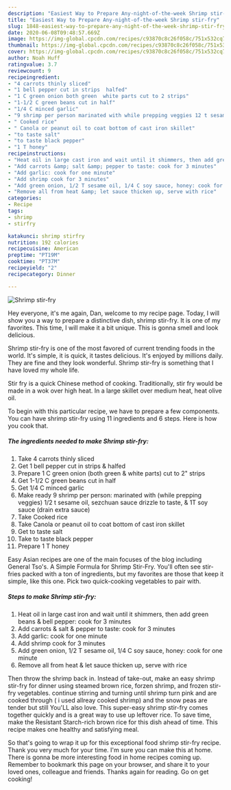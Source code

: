 ```yaml
---
description: "Easiest Way to Prepare Any-night-of-the-week Shrimp stir-fry"
title: "Easiest Way to Prepare Any-night-of-the-week Shrimp stir-fry"
slug: 1848-easiest-way-to-prepare-any-night-of-the-week-shrimp-stir-fry
date: 2020-06-08T09:48:57.669Z
image: https://img-global.cpcdn.com/recipes/c93870c8c26f058c/751x532cq70/shrimp-stir-fry-recipe-main-photo.jpg
thumbnail: https://img-global.cpcdn.com/recipes/c93870c8c26f058c/751x532cq70/shrimp-stir-fry-recipe-main-photo.jpg
cover: https://img-global.cpcdn.com/recipes/c93870c8c26f058c/751x532cq70/shrimp-stir-fry-recipe-main-photo.jpg
author: Noah Huff
ratingvalue: 3.7
reviewcount: 9
recipeingredient:
- "4 carrots thinly sliced"
- "1 bell pepper cut in strips  halfed"
- "1 C green onion both green  white parts cut to 2 strips"
- "1-1/2 C green beans cut in half"
- "1/4 C minced garlic"
- "9 shrimp per person marinated with while prepping veggies 12 t sesame oil sezchuan sauce drizzle to taste  1T soy sauce drain extra sauce"
- " Cooked rice"
- " Canola or peanut oil to coat bottom of cast iron skillet"
- "to taste salt"
- "to taste black pepper"
- "1 T honey"
recipeinstructions:
- "Heat oil in large cast iron and wait until it shimmers, then add green beans &amp; bell pepper: cook for 3 minutes"
- "Add carrots &amp; salt &amp; pepper to taste: cook for 3 minutes"
- "Add garlic: cook for one minute"
- "Add shrimp cook for 3 minutes"
- "Add green onion, 1/2 T sesame oil, 1/4 C soy sauce, honey: cook for one minute"
- "Remove all from heat &amp; let sauce thicken up, serve with rice"
categories:
- Recipe
tags:
- shrimp
- stirfry

katakunci: shrimp stirfry 
nutrition: 192 calories
recipecuisine: American
preptime: "PT19M"
cooktime: "PT37M"
recipeyield: "2"
recipecategory: Dinner

---
```



![Shrimp stir-fry](https://img-global.cpcdn.com/recipes/c93870c8c26f058c/751x532cq70/shrimp-stir-fry-recipe-main-photo.jpg)

Hey everyone, it's me again, Dan, welcome to my recipe page. Today, I will show you a way to prepare a distinctive dish, shrimp stir-fry. It is one of my favorites. This time, I will make it a bit unique. This is gonna smell and look delicious.

Shrimp stir-fry is one of the most favored of current trending foods in the world. It's simple, it is quick, it tastes delicious. It's enjoyed by millions daily. They are fine and they look wonderful. Shrimp stir-fry is something that I have loved my whole life.

Stir fry is a quick Chinese method of cooking. Traditionally, stir fry would be made in a wok over high heat. In a large skillet over medium heat, heat olive oil.


To begin with this particular recipe, we have to prepare a few components. You can have shrimp stir-fry using 11 ingredients and 6 steps. Here is how you cook that.

<!--inarticleads1-->

##### The ingredients needed to make Shrimp stir-fry:

1. Take 4 carrots thinly sliced
1. Get 1 bell pepper cut in strips &amp; halfed
1. Prepare 1 C green onion (both green &amp; white parts) cut to 2&#34; strips
1. Get 1-1/2 C green beans cut in half
1. Get 1/4 C minced garlic
1. Make ready 9 shrimp per person: marinated with (while prepping veggies) 1/2 t sesame oil, sezchuan sauce drizzle to taste, &amp; 1T soy sauce (drain extra sauce)
1. Take  Cooked rice
1. Take  Canola or peanut oil to coat bottom of cast iron skillet
1. Get to taste salt
1. Take to taste black pepper
1. Prepare 1 T honey


Easy Asian recipes are one of the main focuses of the blog including General Tso&#39;s. A Simple Formula for Shrimp Stir-Fry. You&#39;ll often see stir-fries packed with a ton of ingredients, but my favorites are those that keep it simple, like this one. Pick two quick-cooking vegetables to pair with. 

<!--inarticleads2-->

##### Steps to make Shrimp stir-fry:

1. Heat oil in large cast iron and wait until it shimmers, then add green beans &amp; bell pepper: cook for 3 minutes
1. Add carrots &amp; salt &amp; pepper to taste: cook for 3 minutes
1. Add garlic: cook for one minute
1. Add shrimp cook for 3 minutes
1. Add green onion, 1/2 T sesame oil, 1/4 C soy sauce, honey: cook for one minute
1. Remove all from heat &amp; let sauce thicken up, serve with rice


Then throw the shrimp back in. Instead of take-out, make an easy shrimp stir-fry for dinner using steamed brown rice, forzen shrimp, and frozen stir-fry vegetables. continue stirring and turning until shrimp turn pink and are cooked through ( i used allreay cooked shrimp) and the snow peas are tender but still You&#39;LL also love. This super-easy shrimp stir-fry comes together quickly and is a great way to use up leftover rice. To save time, make the Resistant Starch-rich brown rice for this dish ahead of time. This recipe makes one healthy and satisfying meal. 

So that's going to wrap it up for this exceptional food shrimp stir-fry recipe. Thank you very much for your time. I'm sure you can make this at home. There is gonna be more interesting food in home recipes coming up. Remember to bookmark this page on your browser, and share it to your loved ones, colleague and friends. Thanks again for reading. Go on get cooking!

